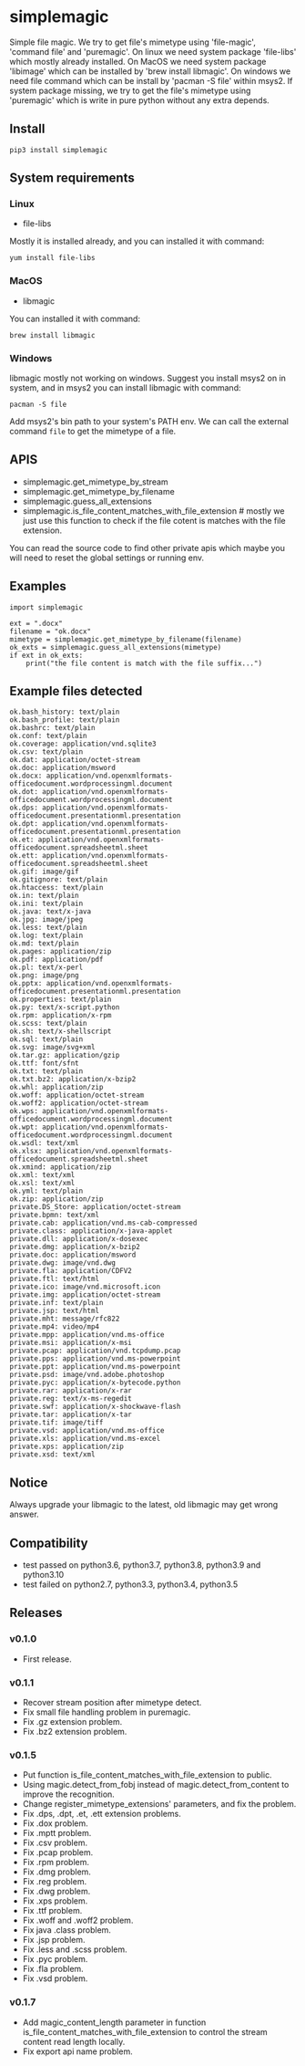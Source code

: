 # simplemagic

Simple file magic. We try to get file's mimetype using 'file-magic', 'command file' and 'puremagic'. On linux we need system package 'file-libs' which mostly already installed. On MacOS we need system package 'libimage' which can be installed by 'brew install libmagic'. On windows we need file command which can be install by 'pacman -S file' within msys2. If system package missing, we try to get the file's mimetype using 'puremagic' which is write in pure python without any extra depends.

## Install

```
pip3 install simplemagic
```

## System requirements

### Linux

- file-libs

Mostly it is installed already, and you can installed it with command:

```
yum install file-libs
```

### MacOS

- libmagic

You can installed it with command:

```
brew install libmagic
```

### Windows

libmagic mostly not working on windows. Suggest you install msys2 on in system, and in msys2 you can install libmagic with command:

```
pacman -S file
```

Add msys2's bin path to your system's PATH env. We can call the external command `file` to get the mimetype of a file.

## APIS

- simplemagic.get_mimetype_by_stream
- simplemagic.get_mimetype_by_filename
- simplemagic.guess_all_extensions
- simplemagic.is_file_content_matches_with_file_extension # mostly we just use this function to check if the file cotent is matches with the file extension.

You can read the source code to find other private apis which maybe you will need to reset the global settings or running env.

## Examples

```
import simplemagic

ext = ".docx"
filename = "ok.docx"
mimetype = simplemagic.get_mimetype_by_filename(filename)
ok_exts = simplemagic.guess_all_extensions(mimetype)
if ext in ok_exts:
    print("the file content is match with the file suffix...")
```

## Example files detected

```
ok.bash_history: text/plain
ok.bash_profile: text/plain
ok.bashrc: text/plain
ok.conf: text/plain
ok.coverage: application/vnd.sqlite3
ok.csv: text/plain
ok.dat: application/octet-stream
ok.doc: application/msword
ok.docx: application/vnd.openxmlformats-officedocument.wordprocessingml.document
ok.dot: application/vnd.openxmlformats-officedocument.wordprocessingml.document
ok.dps: application/vnd.openxmlformats-officedocument.presentationml.presentation
ok.dpt: application/vnd.openxmlformats-officedocument.presentationml.presentation
ok.et: application/vnd.openxmlformats-officedocument.spreadsheetml.sheet
ok.ett: application/vnd.openxmlformats-officedocument.spreadsheetml.sheet
ok.gif: image/gif
ok.gitignore: text/plain
ok.htaccess: text/plain
ok.in: text/plain
ok.ini: text/plain
ok.java: text/x-java
ok.jpg: image/jpeg
ok.less: text/plain
ok.log: text/plain
ok.md: text/plain
ok.pages: application/zip
ok.pdf: application/pdf
ok.pl: text/x-perl
ok.png: image/png
ok.pptx: application/vnd.openxmlformats-officedocument.presentationml.presentation
ok.properties: text/plain
ok.py: text/x-script.python
ok.rpm: application/x-rpm
ok.scss: text/plain
ok.sh: text/x-shellscript
ok.sql: text/plain
ok.svg: image/svg+xml
ok.tar.gz: application/gzip
ok.ttf: font/sfnt
ok.txt: text/plain
ok.txt.bz2: application/x-bzip2
ok.whl: application/zip
ok.woff: application/octet-stream
ok.woff2: application/octet-stream
ok.wps: application/vnd.openxmlformats-officedocument.wordprocessingml.document
ok.wpt: application/vnd.openxmlformats-officedocument.wordprocessingml.document
ok.wsdl: text/xml
ok.xlsx: application/vnd.openxmlformats-officedocument.spreadsheetml.sheet
ok.xmind: application/zip
ok.xml: text/xml
ok.xsl: text/xml
ok.yml: text/plain
ok.zip: application/zip
private.DS_Store: application/octet-stream
private.bpmn: text/xml
private.cab: application/vnd.ms-cab-compressed
private.class: application/x-java-applet
private.dll: application/x-dosexec
private.dmg: application/x-bzip2
private.doc: application/msword
private.dwg: image/vnd.dwg
private.fla: application/CDFV2
private.ftl: text/html
private.ico: image/vnd.microsoft.icon
private.img: application/octet-stream
private.inf: text/plain
private.jsp: text/html
private.mht: message/rfc822
private.mp4: video/mp4
private.mpp: application/vnd.ms-office
private.msi: application/x-msi
private.pcap: application/vnd.tcpdump.pcap
private.pps: application/vnd.ms-powerpoint
private.ppt: application/vnd.ms-powerpoint
private.psd: image/vnd.adobe.photoshop
private.pyc: application/x-bytecode.python
private.rar: application/x-rar
private.reg: text/x-ms-regedit
private.swf: application/x-shockwave-flash
private.tar: application/x-tar
private.tif: image/tiff
private.vsd: application/vnd.ms-office
private.xls: application/vnd.ms-excel
private.xps: application/zip
private.xsd: text/xml
```

## Notice

Always upgrade your libmagic to the latest, old libmagic may get wrong answer.

## Compatibility

- test passed on python3.6, python3.7, python3.8, python3.9 and python3.10
- test failed on python2.7, python3.3, python3.4, python3.5

## Releases

### v0.1.0

- First release.

### v0.1.1

- Recover stream position after mimetype detect.
- Fix small file handling problem in puremagic.
- Fix .gz extension problem.
- Fix .bz2 extension problem.


### v0.1.5

- Put function is_file_content_matches_with_file_extension to public.
- Using magic.detect_from_fobj instead of magic.detect_from_content to improve the recognition.
- Change register_mimetype_extensions' parameters, and fix the problem.
- Fix .dps, .dpt, .et, .ett extension problems.
- Fix .dox problem.
- Fix .mptt problem.
- Fix .csv problem.
- Fix .pcap problem.
- Fix .rpm problem.
- Fix .dmg problem.
- Fix .reg problem.
- Fix .dwg problem.
- Fix .xps problem.
- Fix .ttf problem.
- Fix .woff and .woff2 problem.
- Fix java .class problem.
- Fix .jsp problem.
- Fix .less and .scss problem.
- Fix .pyc problem.
- Fix .fla problem.
- Fix .vsd problem.


### v0.1.7

- Add magic_content_length parameter in function is_file_content_matches_with_file_extension to control the stream content read length locally.
- Fix export api name problem.
